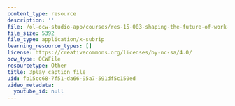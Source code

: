 ```yaml
---
content_type: resource
description: ''
file: /ol-ocw-studio-app/courses/res-15-003-shaping-the-future-of-work-15-662x-spring-2016/fb15cc687f51da6695a7591df5c150ed_xApFTcsFPcQ.srt
file_size: 5392
file_type: application/x-subrip
learning_resource_types: []
license: https://creativecommons.org/licenses/by-nc-sa/4.0/
ocw_type: OCWFile
resourcetype: Other
title: 3play caption file
uid: fb15cc68-7f51-da66-95a7-591df5c150ed
video_metadata:
  youtube_id: null
---
```

